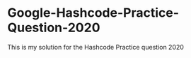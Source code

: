 # Google-Hashcode-Practice-Question-2020
This is my solution for the Hashcode Practice question 2020
